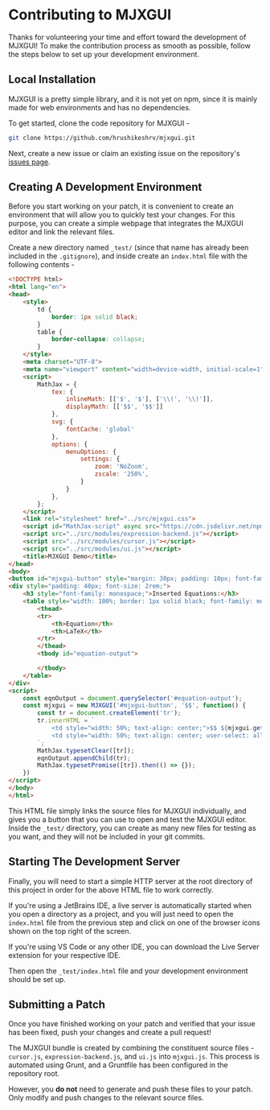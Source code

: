 # Contributing to MJXGUI

Thanks for volunteering your time and effort toward the development of MJXGUI! To make the contribution process as smooth as possible, follow the steps below to set up your development environment.

## Local Installation
MJXGUI is a pretty simple library, and it is not yet on npm, since it is mainly made for web environments and has no dependencies.

To get started, clone the code repository for MJXGUI -

```bash
git clone https://github.com/hrushikeshrv/mjxgui.git
```

Next, create a new issue or claim an existing issue on the repository's [issues page](https://github.com/hrushikeshrv/mjxgui/issues).

## Creating A Development Environment
Before you start working on your patch, it is convenient to create an environment that will allow you to quickly test your changes. For this purpose, you can create a simple webpage that integrates the MJXGUI editor and link the relevant files.

Create a new directory named `_test/` (since that name has already been included in the `.gitignore`), and inside create an `index.html` file with the following contents -

```html
<!DOCTYPE html>
<html lang="en">
<head>
    <style>
        td {
            border: 1px solid black;
        }
        table {
            border-collapse: collapse;
        }
    </style>
    <meta charset="UTF-8">
    <meta name="viewport" content="width=device-width, initial-scale=1">
    <script>
        MathJax = {
            tex: {
                inlineMath: [['$', '$'], ['\\(', '\\)']],
                displayMath: [['$$', '$$']]
            },
            svg: {
                fontCache: 'global'
            },
            options: {
                menuOptions: {
                    settings: {
                        zoom: 'NoZoom',
                        zscale: '250%',
                    }
                }
            },
        };
    </script>
    <link rel="stylesheet" href="../src/mjxgui.css">
    <script id="MathJax-script" async src="https://cdn.jsdelivr.net/npm/mathjax@3/es5/tex-chtml.js"></script>
    <script src="../src/modules/expression-backend.js"></script>
    <script src="../src/modules/cursor.js"></script>
    <script src="../src/modules/ui.js"></script>
    <title>MJXGUI Demo</title>
</head>
<body>
<button id="mjxgui-button" style="margin: 30px; padding: 10px; font-family: monospace; font-size: 2rem;">Add Equation</button>
<div style="padding: 40px; font-size: 2rem;">
    <h3 style="font-family: monospace;">Inserted Equations:</h3>
    <table style="width: 100%; border: 1px solid black; font-family: monospace;">
        <thead>
        <tr>
            <th>Equation</th>
            <th>LaTeX</th>
        </tr>
        </thead>
        <tbody id="equation-output">

        </tbody>
    </table>
</div>
<script>
    const eqnOutput = document.querySelector('#equation-output');
    const mjxgui = new MJXGUI('#mjxgui-button', '$$', function() {
        const tr = document.createElement('tr');
        tr.innerHTML = `
            <td style="width: 50%; text-align: center;">$$ ${mjxgui.getLatex()} $$</td>
            <td style="width: 50%; text-align: center; user-select: all;">${mjxgui.getLatex()}</td>
        `;
        MathJax.typesetClear([tr]);
        eqnOutput.appendChild(tr);
        MathJax.typesetPromise([tr]).then(() => {});
    })
</script>
</body>
</html>
```

This HTML file simply links the source files for MJXGUI individually, and gives you a button that you can use to open and test the MJXGUI editor. Inside the `_test/` directory, you can create as many new files for testing as you want, and they will not be included in your git commits.

## Starting The Development Server
Finally, you will need to start a simple HTTP server at the root directory of this project in order for the above HTML file to work correctly.

If you're using a JetBrains IDE, a live server is automatically started when you open a directory as a project, and you will just need to open the `index.html` file from the previous step and click on one of the browser icons shown on the top right of the screen.

If you're using VS Code or any other IDE, you can download the Live Server extension for your respective IDE.

Then open the `_test/index.html` file and your development environment should be set up.

## Submitting a Patch
Once you have finished working on your patch and verified that your issue has been fixed, push your changes and create a pull request!

The MJXGUI bundle is created by combining the constituent source files - `cursor.js`, `expression-backend.js`, and `ui.js` into `mjxgui.js`. This process is automated using Grunt, and a Gruntfile has been configured in the repository root. 

However, you **do not** need to generate and push these files to your patch. Only modify and push changes to the relevant source files.